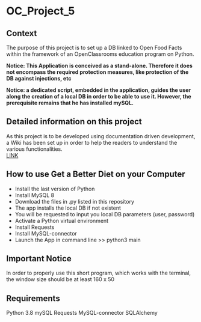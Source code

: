 # OC_Project_5

## Context
The purpose of this project is to set up a DB linked to Open Food Facts within the framework of an OpenClassrooms education program on Python.

**Notice: This Application is conceived as a stand-alone. Therefore it does not encompass the required protection measures, like protection of the DB against injections, etc**

**Notice: a dedicated script, embedded in the application, guides the user along the creation of a local DB in order to be able to use it. However, the prerequisite remains that he has installed mySQL.**

## Detailed information on this project
As this project is to be developed using documentation driven development, a Wiki has been set up in order to help the readers to understand the various functionalities.  
[LINK](https://github.com/Fabrice-64/OC_Project_5/wiki)

## How to use Get a Better Diet on your Computer
* Install the last version of Python
* Install MySQL 8
* Download the files in .py listed in this repository
* The app installs the local DB if not existent
* You will be requested to input you local DB parameters (user, password)
* Activate a Python virtual environment
* Install Requests
* Install MySQL-connector
* Launch the App in command line >> python3 main

## Important Notice
In order to properly use this short program, which works with the terminal, the window size should be at least 160 x 50

## Requirements
Python 3.8
mySQL
Requests
MySQL-connector
SQLAlchemy
